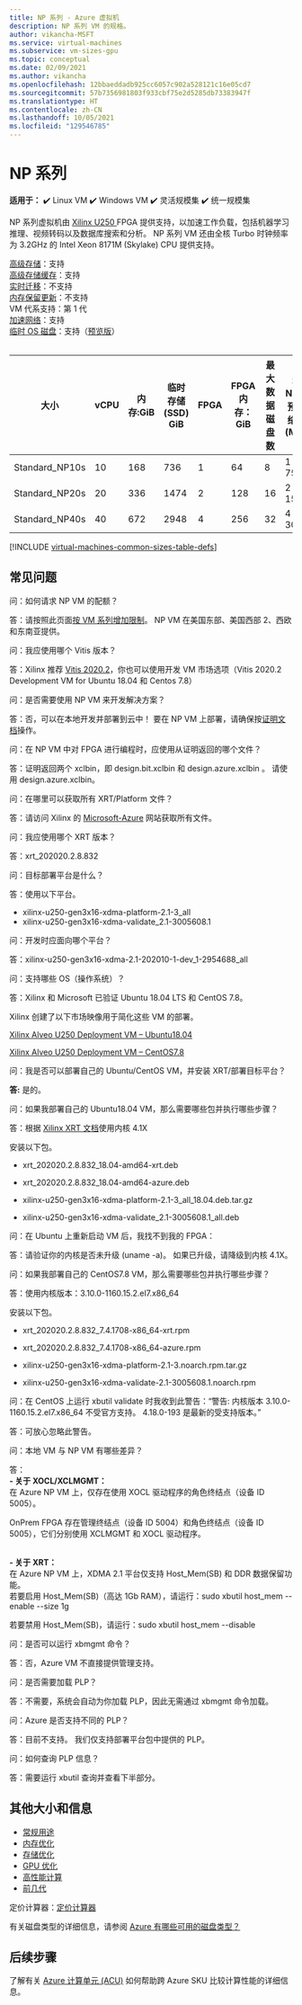 ```yaml
---
title: NP 系列 - Azure 虚拟机
description: NP 系列 VM 的规格。
author: vikancha-MSFT
ms.service: virtual-machines
ms.subservice: vm-sizes-gpu
ms.topic: conceptual
ms.date: 02/09/2021
ms.author: vikancha
ms.openlocfilehash: 12bbaeddadb925cc6057c902a528121c16e05cd7
ms.sourcegitcommit: 57b7356981803f933cbf75e2d5285db73383947f
ms.translationtype: HT
ms.contentlocale: zh-CN
ms.lasthandoff: 10/05/2021
ms.locfileid: "129546785"
---
```

# <a name="np-series"></a>NP 系列 

**适用于：** :heavy_check_mark: Linux VM :heavy_check_mark: Windows VM :heavy_check_mark: 灵活规模集 :heavy_check_mark: 统一规模集

NP 系列虚拟机由 [Xilinx U250 ](https://www.xilinx.com/products/boards-and-kits/alveo/u250.html) FPGA 提供支持，以加速工作负载，包括机器学习推理、视频转码以及数据库搜索和分析。 NP 系列 VM 还由全核 Turbo 时钟频率为 3.2GHz 的 Intel Xeon 8171M (Skylake) CPU 提供支持。

[高级存储](premium-storage-performance.md)：支持<br>
[高级存储缓存](premium-storage-performance.md)：支持<br>
[实时迁移](maintenance-and-updates.md)：不支持<br>
[内存保留更新](maintenance-and-updates.md)：不支持<br>
VM 代系支持：第 1 代<br>
[加速网络](../virtual-network/create-vm-accelerated-networking-cli.md)：支持<br>
[临时 OS 磁盘](ephemeral-os-disks.md)：支持（[预览版](ephemeral-os-disks.md#preview---ephemeral-os-disks-can-now-be-stored-on-temp-disks)）<br>
<br>

| 大小 | vCPU | 内存:GiB | 临时存储 (SSD) GiB | FPGA | FPGA 内存：GiB | 最大数据磁盘数 | 最大 NIC 数/预期网络带宽 (Mbps) | 
|---|---|---|---|---|---|---|---|
| Standard_NP10s | 10 | 168 | 736  | 1 | 64  | 8 | 1 / 7500 | 
| Standard_NP20s | 20 | 336 | 1474 | 2 | 128 | 16 | 2 / 15000 | 
| Standard_NP40s | 40 | 672 | 2948 | 4 | 256 | 32 | 4 / 30000 | 



[!INCLUDE [virtual-machines-common-sizes-table-defs](../../includes/virtual-machines-common-sizes-table-defs.md)]


##  <a name="frequently-asked-questions"></a>常见问题

问：如何请求 NP VM 的配额？

答：请按照此页面[按 VM 系列增加限制](../azure-portal/supportability/per-vm-quota-requests.md)。 NP VM 在美国东部、美国西部 2、西欧和东南亚提供。

问：我应使用哪个 Vitis 版本？ 

答：Xilinx 推荐 [Vitis 2020.2](https://www.xilinx.com/products/design-tools/vitis/vitis-platform.html)，你也可以使用开发 VM 市场选项（Vitis 2020.2 Development VM for Ubuntu 18.04 和 Centos 7.8）

问：是否需要使用 NP VM 来开发解决方案？ 

答：否，可以在本地开发并部署到云中！ 要在 NP VM 上部署，请确保按[证明文档](./field-programmable-gate-arrays-attestation.md)操作。 

问：在 NP VM 中对 FPGA 进行编程时，应使用从证明返回的哪个文件？

答：证明返回两个 xclbin，即 design.bit.xclbin 和 design.azure.xclbin  。 请使用 design.azure.xclbin。

问：在哪里可以获取所有 XRT/Platform 文件？

答：请访问 Xilinx 的 [Microsoft-Azure](https://www.xilinx.com/microsoft-azure.html) 网站获取所有文件。

问：我应使用哪个 XRT 版本？

答：xrt_202020.2.8.832 

问：目标部署平台是什么？

答：使用以下平台。
- xilinx-u250-gen3x16-xdma-platform-2.1-3_all
- xilinx-u250-gen3x16-xdma-validate_2.1-3005608.1 

问：开发时应面向哪个平台？

答：xilinx-u250-gen3x16-xdma-2.1-202010-1-dev_1-2954688_all 

问：支持哪些 OS（操作系统）？ 

答：Xilinx 和 Microsoft 已验证 Ubuntu 18.04 LTS 和 CentOS 7.8。

 Xilinx 创建了以下市场映像用于简化这些 VM 的部署。 

[Xilinx Alveo U250 Deployment VM – Ubuntu18.04](https://ms.portal.azure.com/#blade/Microsoft_Azure_Marketplace/GalleryItemDetailsBladeNopdl/id/xilinx.xilinx_alveo_u250_deployment_vm_ubuntu1804_032321)

[Xilinx Alveo U250 Deployment VM – CentOS7.8](https://ms.portal.azure.com/#blade/Microsoft_Azure_Marketplace/GalleryItemDetailsBladeNopdl/id/xilinx.xilinx_alveo_u250_deployment_vm_centos78_032321)

问：我是否可以部署自己的 Ubuntu/CentOS VM，并安装 XRT/部署目标平台？ 

**答:** 是的。

问：如果我部署自己的 Ubuntu18.04 VM，那么需要哪些包并执行哪些步骤？

答：根据 [Xilinx XRT 文档](https://www.xilinx.com/support/documentation/sw_manuals/xilinx2020_2/ug1451-xrt-release-notes.pdf)使用内核 4.1X
       
安装以下包。
- xrt_202020.2.8.832_18.04-amd64-xrt.deb
       
- xrt_202020.2.8.832_18.04-amd64-azure.deb
       
- xilinx-u250-gen3x16-xdma-platform-2.1-3_all_18.04.deb.tar.gz
       
- xilinx-u250-gen3x16-xdma-validate_2.1-3005608.1_all.deb  

问：在 Ubuntu 上重新启动 VM 后，我找不到我的 FPGA： 

答：请验证你的内核是否未升级 (uname -a)。 如果已升级，请降级到内核 4.1X。 

问：如果我部署自己的 CentOS7.8 VM，那么需要哪些包并执行哪些步骤？

答：使用内核版本：3.10.0-1160.15.2.el7.x86_64

 安装以下包。
   
 - xrt_202020.2.8.832_7.4.1708-x86_64-xrt.rpm 
      
 - xrt_202020.2.8.832_7.4.1708-x86_64-azure.rpm 
     
 - xilinx-u250-gen3x16-xdma-platform-2.1-3.noarch.rpm.tar.gz 
      
 - xilinx-u250-gen3x16-xdma-validate-2.1-3005608.1.noarch.rpm  

问：在 CentOS 上运行 xbutil validate 时我收到此警告：“警告: 内核版本 3.10.0-1160.15.2.el7.x86_64 不受官方支持。 4.18.0-193 是最新的受支持版本。” 

答：可放心忽略此警告。 

问：本地 VM 与 NP VM 有哪些差异？

答： 
<br>
<b>- 关于 XOCL/XCLMGMT：</b>
<br>
在 Azure NP VM 上，仅存在使用 XOCL 驱动程序的角色终结点（设备 ID 5005）。

OnPrem FPGA 存在管理终结点（设备 ID 5004）和角色终结点（设备 ID 5005），它们分别使用 XCLMGMT 和 XOCL 驱动程序。

<br>
<b>- 关于 XRT：</b>
<br>
在 Azure NP VM 上，XDMA 2.1 平台仅支持 Host_Mem(SB) 和 DDR 数据保留功能。 
<br>
若要启用 Host_Mem(SB)（高达 1Gb RAM），请运行：sudo xbutil host_mem --enable --size 1g 

若要禁用 Host_Mem(SB)，请运行：sudo xbutil host_mem --disable 

问：是否可以运行 xbmgmt 命令？ 

答：否，Azure VM 不直接提供管理支持。 

 问：是否需要加载 PLP？ 

答：不需要，系统会自动为你加载 PLP，因此无需通过 xbmgmt 命令加载。 

 
问：Azure 是否支持不同的 PLP？ 

答：目前不支持。 我们仅支持部署平台包中提供的 PLP。 

问：如何查询 PLP 信息？ 

答：需要运行 xbutil 查询并查看下半部分。 



## <a name="other-sizes-and-information"></a>其他大小和信息

- [常规用途](sizes-general.md)
- [内存优化](sizes-memory.md)
- [存储优化](sizes-storage.md)
- [GPU 优化](sizes-gpu.md)
- [高性能计算](sizes-hpc.md)
- [前几代](sizes-previous-gen.md)

定价计算器：[定价计算器](https://azure.microsoft.com/pricing/calculator/)

有关磁盘类型的详细信息，请参阅 [Azure 有哪些可用的磁盘类型？](disks-types.md)

## <a name="next-steps"></a>后续步骤

了解有关 [Azure 计算单元 (ACU)](acu.md) 如何帮助跨 Azure SKU 比较计算性能的详细信息。
